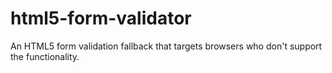 html5-form-validator
====================

An HTML5 form validation fallback that targets browsers who don't support the functionality. 
